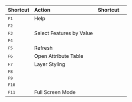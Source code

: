 

| Shortcut                                         | Action                    | Shortcut                    |                   |
|:-------------------------------------------------|:--------------------------|:----------------------------|:------------------|
| <kbd>F1</kbd>                                    |Help                       |
| <kbd>F2</kbd>                                    |                           |
| <kbd>F3</kbd>                                    |Select Features by Value   |
| <kbd>F4</kbd>                                    |                           |
| <kbd>F5</kbd>                                    |Refresh                    |
| <kbd>F6</kbd>                                    |Open Attribute Table       |
| <kbd>F7</kbd>                                    |Layer Styling              |
| <kbd>F8</kbd>                                    |                           |
| <kbd>F9</kbd>                                    |                           |
| <kbd>F10</kbd>                                   |                           |
| <kbd>F11</kbd>                                   |Full Screen Mode           |
